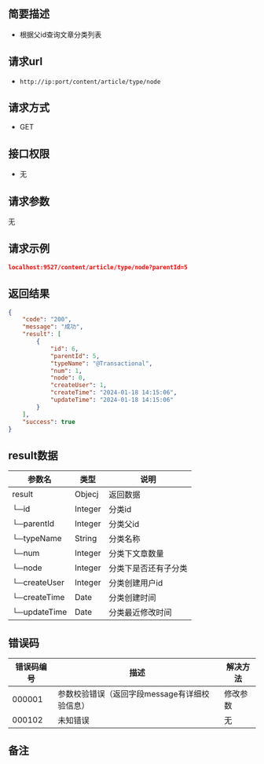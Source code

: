 ## 简要描述
- 根据父id查询文章分类列表

## 请求url
- `http://ip:port/content/article/type/node`

## 请求方式
- GET

## 接口权限
- 无

## 请求参数
无

## 请求示例
```json
localhost:9527/content/article/type/node?parentId=5
```

## 返回结果
```json
{
    "code": "200",
    "message": "成功",
    "result": [
        {
            "id": 6,
            "parentId": 5,
            "typeName": "@Transactional",
            "num": 1,
            "node": 0,
            "createUser": 1,
            "createTime": "2024-01-18 14:15:06",
            "updateTime": "2024-01-18 14:15:06"
        }
    ],
    "success": true
}
```

## result数据
| 参数名       | 类型    | 说明                 |
| ------------ | ------- | -------------------- |
| result       | Objecj  | 返回数据             |
| └─id         | Integer | 分类id               |
| └─parentId   | Integer | 分类父id             |
| └─typeName   | String  | 分类名称             |
| └─num        | Integer | 分类下文章数量       |
| └─node       | Integer | 分类下是否还有子分类 |
| └─createUser | Integer | 分类创建用户id       |
| └─createTime | Date    | 分类创建时间         |
| └─updateTime | Date    | 分类最近修改时间     |


## 错误码
| 错误码编号 | 描述                                          | 解决方法 |
| ---------- | --------------------------------------------- | -------- |
| 000001     | 参数校验错误（返回字段message有详细校验信息） | 修改参数 |
| 000102     | 未知错误                                      | 无       |

## 备注